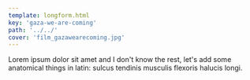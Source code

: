 ```yaml
---
template: longform.html
key: 'gaza-we-are-coming'
path: '../../'
cover: 'film_gazawearecoming.jpg'
---
```


Lorem ipsum dolor sit amet and I don't know the rest, let's add some anatomical things in latin: sulcus tendinis musculis flexoris halucis longi.